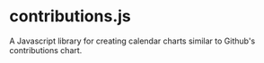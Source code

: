 # contributions.js

A Javascript library for creating calendar charts similar to Github's contributions chart.
